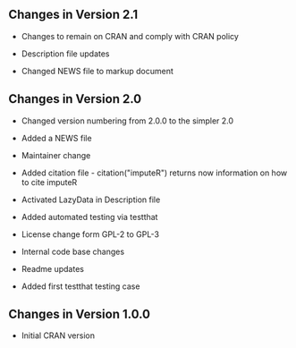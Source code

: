 ## Changes in Version 2.1

  * Changes to remain on CRAN and comply with CRAN policy

  * Description file updates
  
  * Changed NEWS file to markup document
  

## Changes in Version 2.0

  * Changed version numbering from 2.0.0 to the simpler 2.0

  * Added a NEWS file
  
  * Maintainer change
  
  * Added citation file - citation("imputeR") returns now information on how to cite imputeR
  
  * Activated LazyData in Description file
  
  * Added automated testing via testthat
  
  * License change form GPL-2 to GPL-3

  * Internal code base changes
  
  * Readme updates

  * Added first testthat testing case



## Changes in Version 1.0.0

  * Initial CRAN version
